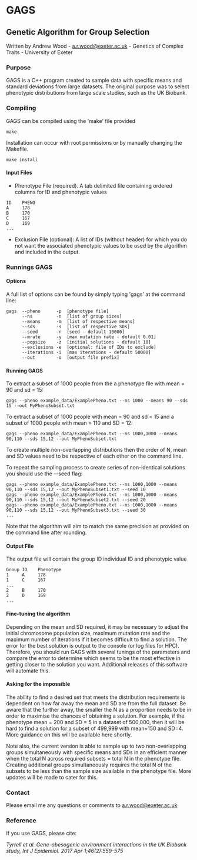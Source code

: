 # GAGS
## Genetic Algorithm for Group Selection
Written by Andrew Wood - a.r.wood@exeter.ac.uk - Genetics of Complex Traits - University of Exeter

### Purpose 
GAGS is a C++ program created to sample data with specific means and standard deviations from large datasets. The original purpose was to select phenotypic distributions from large scale studies, such as the UK Biobank. 

### Compiling 
GAGS can be compiled using the 'make' file provided 
```
make 
```
Installation can occur with root permissions or by manually changing the Makefile.
```
make install
```

#### Input Files

- Phenotype File (required). A tab delimited file containing ordered columns for ID and phenotypic values
```
ID    PHENO
A     178
B     170
C     167
D     169
...
```
- Exclusion File (optional): A list of IDs (without header) for which you do not want the associated phenotypic values to be used by the algorithm and included in the output.

### Runnings GAGS 
#### Options
A full list of options can be found by simply typing 'gags' at the command line:

```
gags  --pheno      -p  [phenotype file]
      --ns         -n  [list of group sizes]
      --means      -m  [list of respective means]
      --sds        -s  [list of respective SDs]
      --seed       -r  [seed - default 10000]
      --mrate      -y  [max mutation rate - default 0.01]
      --popsize    -z  [initial solutions - default 10]
      --exclusions -e  [optional: file of IDs to exclude]
      --iterations -i  [max iterations - default 50000]
      --out        -o  [output file prefix]
```

#### Running GAGS
To extract a subset of 1000 people from the a phenotype file with mean = 90 and sd = 15:
```
gags --pheno example_data/ExamplePheno.txt --ns 1000 --means 90 --sds 15 --out MyPhenoSubset.txt
```

To extract a subset of 1000 people with mean = 90 and sd = 15 and a subset of 1000 people with mean = 110 and SD = 12:
```
gags --pheno example_data/ExamplePheno.txt --ns 1000,1000 --means 90,110 --sds 15,12 --out MyPhenoSubset.txt
```
To create multiple non-overlapping distributions then the order of N, mean and SD values need to be respective of each other on the command line.

To repeat the sampling process to create series of non-identical solutions you should use the --seed flag:
```
gags --pheno example_data/ExamplePheno.txt --ns 1000,1000 --means 90,110 --sds 15,12 --out MyPhenoSubset1.txt --seed 10
gags --pheno example_data/ExamplePheno.txt --ns 1000,1000 --means 90,110 --sds 15,12 --out MyPhenoSubset2.txt --seed 20
gags --pheno example_data/ExamplePheno.txt --ns 1000,1000 --means 90,110 --sds 15,12 --out MyPhenoSubset3.txt --seed 30
...
```

Note that the algorithm will aim to match the same precision as provided on the command line after rounding. 

#### Output File
The output file will contain the group ID individual ID and phenotypic value
```
Group ID    Phenotype
1     A     178
1     C     167
...
2     B     170
2     D     169
...
```

#### Fine-tuning the algorithm
Depending on the mean and SD required, it may be necessary to adjust the initial chromosome population size, maximum mutation rate and the maximum number of iterations if it becomes difficult to find a solution. The error for the best solution is output to the console (or log files for HPC). Therefore, you should run GAGS with several tunings of the parameters and compare the error to determine which seems to be the most effective in getting closer to the solution you want. Additional releases of this software will automate this. 

#### Asking for the impossible
The ability to find a desired set that meets the distribution requirements is dependent on how far away the mean and SD are from the full dataset. Be aware that the further away, the smaller the N as a proportion needs to be in order to maximise the chances of obtaining a solution. For example, if the phenotype mean = 200 and SD = 5 in a dataset of 500,000, then it will be  hard to find a solution for a subset of 499,999 with mean=150 and SD=4. More guidance on this will be available here shortly.

Note also, the current version is able to sample up to two non-overlapping groups simultaneously with specific means and SDs in an efficient manner when the total N across required subsets = total N in the phenotype file. Creating additional groups simultaneously requires the total N of the subsets to be less than the sample size available in the phenotype file. More updates will be made to cater for this.

### Contact 
Please email me any questions or comments to a.r.wood@exeter.ac.uk

### Reference 
If you use GAGS, please cite: 

*Tyrrell et al. Gene-obesogenic environment interactions in the UK Biobank study, Int J Epidemiol. 2017 Apr 1;46(2):559-575*

